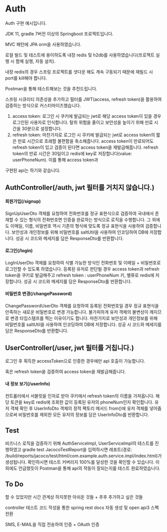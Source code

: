 # Auth
Auth 구현 예시입니다.

JDK 11, gradle 7버전 이상의 Springboot 프로젝트입니다.

MVC 패턴에 JPA orm을 사용하였습니다.

로컬 빌드 및 테스트에 용이하도록 내장 redis 및 h2db를 사용하였습니다(프로젝트 실행 시 함께 실행, 자동 설치).

내장 redis의 경우 스프링 프로젝트를 셧다운 해도 계속 구동되기 때문에 재빌드 시 port를 kill해야 합니다.

Postman을 통해 테스트해보는 것을 추천드립니다.

스프링 시큐리티 의존성을 추가하고 필터를 JWT(access, refresh token)을 활용하여 검증하는 방식으로 커스터마이즈했습니다.

1. access token: 로그인 시 쿠키에 발급되는 jwt로 해당 access token이 있을 경우 로그인된 사용자로 인식합니다. 탈취 위험을 줄이고 보안성을 높이기 위해 만료 시간을 30분으로 설정합니다.
2. refresh token: 마찬가지로 로그인 시 쿠키에 발급되는 jwt로 access token의 짧은 만료 시간으로 초래할 불편함을 축소해줍니다. access token이 만료되어도 refresh token이 있고 검증이 된다면 access token을 재발급해줍니다. refresh token의 만료 시간은 30일이고 redis에 key로 저장합니다(value: userPhoneNum). 이를 통해 access token과

구현된 api는 하기와 같습니다.



## AuthController(/auth, jwt 필터를 거치지 않습니다.)

#### 회원가입(/signup)

SignUpUserDto 객체를 요청하여 전화번호를 정규 표현식으로 검증하여 국내에서 존재할 수 있는 형식의 전화번호면 인증을 완료하는 방식으로 로직을 수행합니다. 그 외에도 이메일, 이름, 비밀번호 역시 기존의 형식에 맞도록 정규 표현식을 사용하여 검증합니다. 보안성과 개인정보를 위해 비밀번호를 saltUtil을 사용하여 인코딩하여 DB에 저장합니다. 성공 시 코드와 메세지를 담은 ResponseDto를 반환합니다.

#### 로그인(/login)

LogInUserDto 객체를 요청하여 식별 가능한 방식인 전화번호 및 이메일 + 비밀번호로 로그인할 수 있도록 하였습니다. 등록된 유저로 판단될 경우 access token과 refresh token을 쿠키로 발급해주고 refresh token : userPhoneNum 키, 밸류로 redis에 저장합니다. 성공 시 코드와 메세지를 담은 ResponseDto를 반환합니다.

#### 비밀번호 변경(/changePassword)

ChangePasswordUserDto 객체를 요청하여 등록된 전화번호일 경우 정규 표현식을 만족하는 새로운 비밀번호로 변경 가능합니다. 불가피하게 유저 객체의 불변성이 깨지므로 변경 타임스탬프를 찍는 이유이기도 합니다. 마찬가지로 보안성과 개인정보를 위해 비밀번호를 saltUtil을 사용하여 인코딩하여 DB에 저장합니다. 성공 시 코드와 메세지를 담은 ResponseDto를 반환합니다.



## UserController(/user, jwt 필터를 거칩니다.)

로그인 후 획득한 accessToken으로 인증한 경우에만 api 호출이 가능합니다.

혹은 refresh token을 검증하여 access token을 재발급해줍니다.

#### 내 정보 보기(/userInfo)

컨트롤러에서 서블릿을 인자로 받아 쿠키에서 refresh token의 이름을 가져옵니다. 해당 토큰을 key로 redis에 조회한 값이 등록된 유저의 phoneNum인지 확인합니다. 유저 객체 확인 후 UserInfoDto 객체의 정적 팩토리 메서드 from()에 유저 객체를 넣어줌으로써 비밀번호를 제외한 모든 유저의 정보를 담은 UserInfoDto를 반환합니다.



## Test


비즈니스 로직을 검증하기 위해 AuthServiceImpl, UserServiceImpl의 테스트를 진행하였고 gradle test JacocoTestReport을 입력하시면 레포트(경로: /build/reports/jacoco/test/html/com.example.auth.service.impl/index.html)가 생성됩니다. 확인하시면 테스트 커버리지 100%를 달성한 것을 확인할 수 있습니다. 이외에도 언급했듯이 Postman을 통해 api의 작동이 잘되는지를 테스트 완료하였습니다.



## To Do

할 수 있었지만 시간 관계상 하지못한 아쉬운 것들 + 추후 추가하고 싶은 것들

controller 테스트 코드 작성을 통한 spring rest docs 자동 생성 및 open api3 스펙 전환

SMS, E-MAIL을 직접 전송하여 인증 + OAuth 인증
